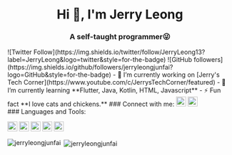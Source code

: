 <h1 align="center">Hi 👋, I'm Jerry Leong</h1> <h3 align="center">A self-taught programmer😜</h3> ![Twitter Follow](https://img.shields.io/twitter/follow/JerryLeong13?label=JerryLeong&logo=twitter&style=for-the-badge) ![GitHub followers](https://img.shields.io/github/followers/jerryleongjunfai?logo=GitHub&style=for-the-badge) - 🔭 I’m currently working on  [Jerry's Tech Corner](https://www.youtube.com/c/JerrysTechCorner/featured) - 🌱 I’m currently learning **Flutter, Java, Kotlin, HTML, Javascript** - ⚡ Fun fact **I love cats and chickens.** ### Connect with me: <a href="https://twitter.com/JerryLeong13" target="blank"><img src="https://cdn.jsdelivr.net/npm/simple-icons@3.0.1/icons/twitter.svg" alt="jerryleong" height="22" width="22" /></a> <a href="https://www.youtube.com/c/JerrysTechCorner/featured" target="blank"><img src="https://cdn.jsdelivr.net/npm/simple-icons@3.0.1/icons/youtube.svg" alt="Jerry's Tech Corner" height="22" width="22" /></a> <br /> ### Languages and Tools: <p align="left"><img src="https://www.vectorlogo.zone/logos/dartlang/dartlang-icon.svg" alt="dart" width="22" height="22"/> <img src="https://www.vectorlogo.zone/logos/firebase/firebase-icon.svg" alt="firebase" width="22" height="22"/> <img src="https://www.vectorlogo.zone/logos/flutterio/flutterio-icon.svg" alt="flutter" width="22" height="22"/> <img src="https://www.vectorlogo.zone/logos/git-scm/git-scm-icon.svg" alt="git" width="22" height="22"/> <img src="https://devicons.github.io/devicon/devicon.git/icons/linux/linux-original.svg" alt="linux" width="22" height="22"/></p> <p><img align="left" src="https://github-readme-stats.vercel.app/api/top-langs/?username=jerryleongjunfai&layout=compact&hide=html" alt="jerryleongjunfai" /></p> <p>&nbsp;<img align="center" src="https://github-readme-stats.vercel.app/api?username=jerryleongjunfai&show_icons=true" alt="jerryleongjunfai" /></p>
